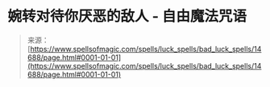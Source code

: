 <!--yml

category: 未分类

date: 2024-06-12 18:53:42

-->

# 婉转对待你厌恶的敌人 - 自由魔法咒语

> 来源：[https://www.spellsofmagic.com/spells/luck_spells/bad_luck_spells/14688/page.html#0001-01-01](https://www.spellsofmagic.com/spells/luck_spells/bad_luck_spells/14688/page.html#0001-01-01)

